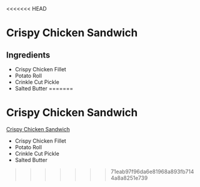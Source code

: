 <<<<<<< HEAD
# **Crispy Chicken Sandwich**
## Ingredients
*  Crispy Chicken Fillet
* Potato Roll
* Crinkle Cut Pickle
* Salted Butter
=======
# Crispy Chicken Sandwich

[Crispy Chicken Sandwich](./images/dish2.jpg)

- Crispy Chicken Fillet
- Potato Roll
- Crinkle Cut Pickle
- Salted Butter
>>>>>>> 71eab97f96da6e81968a893fb7144a8a8251e739
